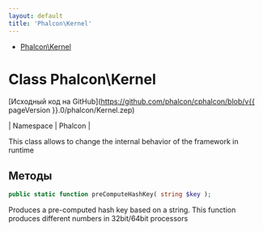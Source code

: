 ```yaml
---
layout: default
title: 'Phalcon\Kernel'
---
```


* [Phalcon\Kernel](#kernel)

<h1 id="kernel">Class Phalcon\Kernel</h1>

[Исходный код на GitHub](https://github.com/phalcon/cphalcon/blob/v{{ pageVersion }}.0/phalcon/Kernel.zep)

| Namespace  | Phalcon |

This class allows to change the internal behavior of the framework in runtime


## Методы

```php
public static function preComputeHashKey( string $key );
```
Produces a pre-computed hash key based on a string. This function produces different numbers in 32bit/64bit processors
